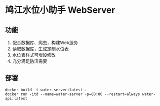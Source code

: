 # 鸠江水位小助手 WebServer

## 功能

1. 配合数据库、爬虫，构建Web服务
2. 读取数据库，生成定制水位表
3. 水位表样式可增设修改
4. 充分满足防汛需要

## 部署

```shell
docker build -t water-server:latest .
docker run -itd --name=water-server -p=80:80 --restart=always water-api:latest
```

